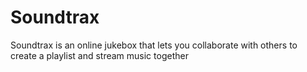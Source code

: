 # Soundtrax
Soundtrax is an online jukebox that lets you collaborate with others to create a playlist and stream music together
